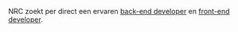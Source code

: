 NRC zoekt per direct een ervaren [back-end developer](https://github.com/nrcmedia/nrc-zoekt-developer/blob/master/web-developer.md) en [front-end developer](https://github.com/nrcmedia/nrc-zoekt-developer/blob/master/frontend-developer.md).

